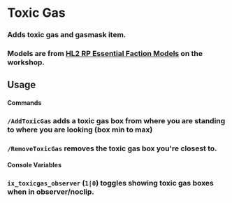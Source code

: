 # Toxic Gas
### Adds toxic gas and gasmask item.

### Models are from [HL2 RP Essential Faction Models](https://steamcommunity.com/sharedfiles/filedetails/?id=636614821) on the workshop.

## Usage

#### Commands
### `/AddToxicGas` adds a toxic gas box from where you are standing to where you are looking (box min to max)
### `/RemoveToxicGas` removes the toxic gas box you're closest to.

#### Console Variables
### `ix_toxicgas_observer` (`1|0`) toggles showing toxic gas boxes when in observer/noclip.